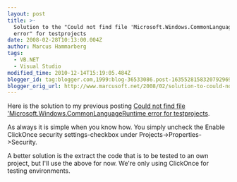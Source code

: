 ```yaml
---
layout: post
title: >-
  Solution to the "Could not find file 'Microsoft.Windows.CommonLanguageRuntime
  error" for testprojects
date: 2008-02-28T10:13:00.004Z
author: Marcus Hammarberg
tags:
  - VB.NET
  - Visual Studio
modified_time: 2010-12-14T15:19:05.484Z
blogger_id: tag:blogger.com,1999:blog-36533086.post-1635528158320792969
blogger_orig_url: http://www.marcusoft.net/2008/02/solution-to-could-not-find-file.html
---
```



Here is the solution to my previous posting [Could not find file
'Microsoft.Windows.CommonLanguageRuntime error for
testprojects](http://marcushammarberg.blogspot.com/2008/02/could-not-find-file-microsoftwindowscom.html).

As always it is simple when you know how. You simply uncheck the Enable
ClickOnce security settings-checkbox under
Projects-\>Properties-\>Security.

A better solution is the extract the code that is to be tested to an own
project, but I'll use the above for now. We're
only using ClickOnce for testing environments.
